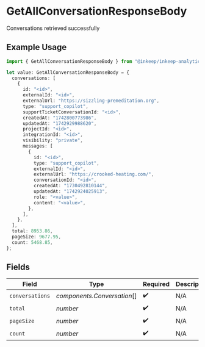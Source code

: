 # GetAllConversationResponseBody

Conversations retrieved successfully

## Example Usage

```typescript
import { GetAllConversationResponseBody } from "@inkeep/inkeep-analytics/models/operations";

let value: GetAllConversationResponseBody = {
  conversations: [
    {
      id: "<id>",
      externalId: "<id>",
      externalUrl: "https://sizzling-premeditation.org",
      type: "support_copilot",
      supportTicketConversationId: "<id>",
      createdAt: "1742800773986",
      updatedAt: "1742929988620",
      projectId: "<id>",
      integrationId: "<id>",
      visibility: "private",
      messages: [
        {
          id: "<id>",
          type: "support_copilot",
          externalId: "<id>",
          externalUrl: "https://crooked-heating.com/",
          conversationId: "<id>",
          createdAt: "1730492810144",
          updatedAt: "1742924025913",
          role: "<value>",
          content: "<value>",
        },
      ],
    },
  ],
  total: 8953.86,
  pageSize: 9677.95,
  count: 5468.85,
};
```

## Fields

| Field                       | Type                        | Required                    | Description                 |
| --------------------------- | --------------------------- | --------------------------- | --------------------------- |
| `conversations`             | *components.Conversation*[] | :heavy_check_mark:          | N/A                         |
| `total`                     | *number*                    | :heavy_check_mark:          | N/A                         |
| `pageSize`                  | *number*                    | :heavy_check_mark:          | N/A                         |
| `count`                     | *number*                    | :heavy_check_mark:          | N/A                         |